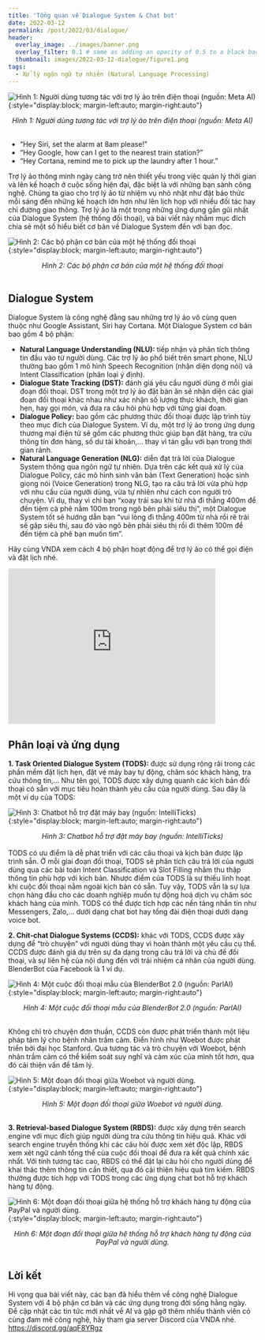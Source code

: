 ```yaml
---
title: 'Tổng quan về Dialogue System & Chat bot'
date: 2022-03-12
permalink: /post/2022/03/dialogue/
header:
  overlay_image: ../images/banner.png
  overlay_filter: 0.1 # same as adding an opacity of 0.5 to a black background
  thumbnail: images/2022-03-12-dialogue/figure1.png
tags:
  - Xử lý ngôn ngữ tự nhiên (Natural Language Processing)
---
```


![Hình 1: Người dùng tương tác với trợ lý ảo trên điện thoại (nguồn: Meta AI)](/images/2022-03-12-dialogue/figure1.png){:style="display:block; margin-left:auto; margin-right:auto"}
<div style="text-align: center;">
<em>Hình 1: Người dùng tương tác với trợ lý ảo trên điện thoại (nguồn: Meta AI)</em>
</div>
<br>

- “Hey Siri, set the alarm at 8am please!”
- “Hey Google, how can I get to the nearest train station?”
- “Hey Cortana, remind me to pick up the laundry after 1 hour.”

Trợ lý ảo thông minh ngày càng trở nên thiết yếu trong việc quản lý thời gian và lên kế hoạch ở cuộc sống hiện đại, đặc biệt là với những bạn sành công nghệ. 
Chúng ta giao cho trợ lý ảo từ nhiệm vụ nhỏ nhặt như đặt báo thức mỗi sáng đến những kế hoạch lớn hơn như lên lịch họp với nhiều đối tác hay chỉ đường giao thông. 
Trợ lý ảo là một trong những ứng dụng gần gũi nhất của Dialogue System (hệ thống đối thoại), và bài viết này nhằm mục đích chia sẻ một số hiểu biết cơ bản về Dialogue System đến với bạn đọc.

![Hình 2: Các bộ phận cơ bản của một hệ thống đối thoại](/images/2022-03-12-dialogue/figure2.png){:style="display:block; margin-left:auto; margin-right:auto"}
<div style="text-align: center;">
<em>Hình 2: Các bộ phận cơ bản của một hệ thống đối thoại</em>
</div>
<br>

## Dialogue System
Dialogue System là công nghệ đằng sau những trợ lý ảo vô cùng quen thuộc như Google Assistant, Siri hay Cortana. Một Dialogue System cơ bản bao gồm 4 bộ phận:

- **Natural Language Understanding (NLU):** tiếp nhận và phân tích thông tin đầu vào từ người dùng. Các trợ lý ảo phổ biết trên smart phone, NLU thường bao gồm 1 mô hình Speech Recognition (nhận diện dọng nói) và Intent Classification (phân loại ý định).
- **Dialogue State Tracking (DST):** đánh giá yêu cầu người dùng ở mỗi giai đoạn đối thoại. DST trong một trợ lý ảo đặt bàn ăn sẽ nhận diện các giai đoạn đối thoại khác nhau như xác nhận số lượng thực khách, thời gian hẹn, hay gọi món, và đưa ra câu hỏi phù hợp với từng giai đoạn.
- **Dialogue Policy:** bao gồm các phương thức đối thoại được lập trình tùy theo mục đích của Dialogue System. Ví dụ, một trợ lý ảo trong ứng dụng thương mại điện tử sẽ gồm các phương thức giúp bạn đặt hàng, tra cứu thông tín đơn hàng, số dư tài khoản,… thay vì tán gẫu với bạn trong thời gian rảnh.
- **Natural Language Generation (NLG):** diễn đạt trả lời của Dialogue System thông qua ngôn ngữ tự nhiên. Dựa trên các kết quả xử lý của Dialogue Policy, các mô hình sinh văn bản (Text Generation) hoặc sinh giọng nói (Voice Generation) trong NLG, tạo ra câu trả lời vừa phù hợp với nhu cầu của người dùng, vừa tự nhiên như cách con người trò chuyện. Ví dụ, thay vì chỉ bạn “xoay trái sau khi từ nhà đi thẳng 400m để đến tiệm cà phê nằm 100m trong ngõ bên phải siêu thị”, một Dialogue System tốt sẽ hướng dẫn bạn “vui lòng đi thẳng 400m từ nhà rồi rẽ trái sẽ gặp siêu thị, sau đó vào ngõ bên phải siêu thị rồi đi thêm 100m để đến tiệm cà phê bạn muốn tìm”.

Hãy cùng VNDA xem cách 4 bộ phận hoạt động để trợ lý ảo có thể gọi điện và đặt lịch nhé.

<iframe width="420" height="315" src="http://www.youtube.com/embed/pKVppdt_-B4" frameborder="0" allowfullscreen></iframe>

## Phân loại và ứng dụng
**1. Task Oriented Dialogue System (TODS):** được sử dụng rộng rãi trong các phần mềm đặt lịch hẹn, đặt vé máy bay tự động, chăm sóc khách hàng, tra cứu thông tin,… Như tên gọi, TODS được xây dựng quanh các kịch bản đối thoại có sẵn với mục tiêu hoàn thành yêu cầu của người dùng. Sau đây là một ví dụ của TODS:

![Hình 3: Chatbot hỗ trợ đặt máy bay (nguồn: IntelliTicks)](/images/2022-03-12-dialogue/figure3.png){:style="display:block; margin-left:auto; margin-right:auto"}
<div style="text-align: center;">
<em>Hình 3: Chatbot hỗ trợ đặt máy bay (nguồn: IntelliTicks)</em>
</div>
<br>
TODS có ưu điểm là dễ phát triển với các câu thoại và kịch bản được lập trình sẵn. Ở mỗi giai đoạn đối thoại, TODS sẽ phân tích câu trả lời của người dùng qua các bài toán Intent Classification và Slot Filling nhằm thu thập thông tin phù hợp với kịch bản. Nhược điểm của TODS là sự thiếu linh hoạt khi cuộc đối thoại nằm ngoài kịch bản có sẵn. Tuy vậy, TODS vẫn là sự lựa chọn hàng đầu cho các doanh nghiệp muốn tự động hoá dịch vụ chăm sóc khách hàng của mình. TODS có thể được tích hợp các nền tảng nhắn tin như Messengers, Zalo,… dưới dạng chat bot hay tổng đài điện thoại dưới dạng voice bot.

**2. Chit-chat Dialogue Systems (CCDS):** khác với TODS, CCDS được xây dựng để “trò chuyện” với người dùng thay vì hoàn thành một yêu cầu cụ thể. CCDS được đánh giá dự trên sự đa dạng trong câu trả lời và chủ đề đối thoại, và sự liên hệ của nội dung đến với trải nhiệm cá nhân của người dùng. BlenderBot của Facebook là 1 ví dụ.

![Hình 4: Một cuộc đối thoại mẫu của BlenderBot 2.0 (nguồn: ParlAI)](/images/2022-03-12-dialogue/figure4.png){:style="display:block; margin-left:auto; margin-right:auto"}
<div style="text-align: center;">
<em>Hình 4: Một cuộc đối thoại mẫu của BlenderBot 2.0 (nguồn: ParlAI)</em>
</div>
<br>

Không chỉ trò chuyện đơn thuần, CCDS còn được phát triển thành một liệu pháp tâm lý cho bệnh nhân trầm cảm. Điển hình như Woebot được phát triển bởi đại học Stanford. Qua tương tác và trò chuyện với Woebot, bệnh nhân trầm cảm có thể kiểm soát suy nghĩ và cảm xúc của mình tốt hơn, qua đó cải thiện vấn đề tâm lý.

![Hình 5: Một đoạn đối thoại giữa Woebot và người dùng.](/images/2022-03-12-dialogue/figure5.jpeg){:style="display:block; margin-left:auto; margin-right:auto"}
<div style="text-align: center;">
<em>Hình 5: Một đoạn đối thoại giữa Woebot và người dùng.</em>
</div>
<br>

**3. Retrieval-based Dialogue System (RBDS):** được xây dựng trên search engine với mục đích giúp người dùng tra cứu thông tin hiệu quả. Khác với search engine truyền thống khi các câu hỏi được xem xét độc lập, RBDS xem xét ngữ cảnh tổng thể của cuộc đối thoại để đưa ra kết quả chính xác nhất. Với tính tương tác cao, RBDS có thể đặt lại câu hỏi cho người dùng để khai thác thêm thông tin cần thiết, qua đó cải thiện hiệu quả tìm kiếm. RBDS thường được tích hợp với TODS trong các ứng dụng chat bot hỗ trợ khách hàng tự động.

![Hình 6: Một đoạn đối thoại giữa hệ thống hỗ trợ khách hàng tự động của PayPal và người dùng.](/images/2022-03-12-dialogue/figure6.png){:style="display:block; margin-left:auto; margin-right:auto"}
<div style="text-align: center;">
<em>Hình 6: Một đoạn đối thoại giữa hệ thống hỗ trợ khách hàng tự động của PayPal và người dùng.</em>
</div>
<br>

## Lời kết
Hi vọng qua bài viết này, các bạn đã hiểu thêm về công nghệ Dialogue System với 4 bộ phận cơ bản và các ứng dụng trong đời sống hằng ngày. Để cập nhật các tin tức mới nhất về AI và gặp gỡ thêm nhiều thành viên có cùng đam mê công nghệ, hãy tham gia server Discord của VNDA nhé. https://discord.gg/aqF8YRgz